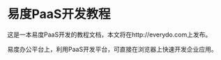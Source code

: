 易度PaaS开发教程
=========================

这是一本易度PaaS开发的教程文档，本文将在http://everydo.com上发布。

易度办公平台上，利用PaaS开发平台，可直接在浏览器上快速开发企业应用。
